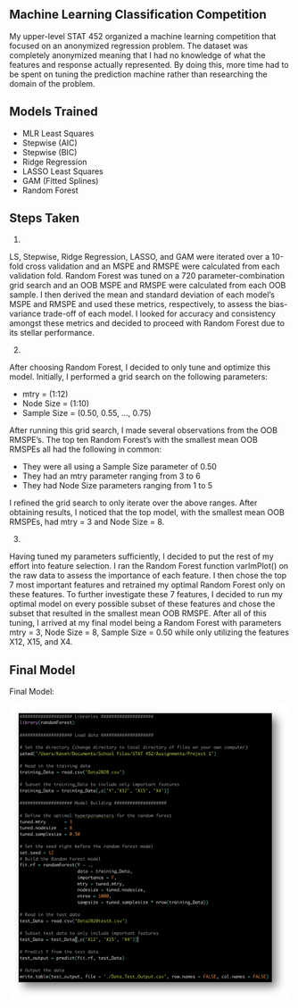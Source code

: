 ## Machine Learning Classification Competition

My upper-level STAT 452 organized a machine learning competition that focused on an anonymized regression problem. The dataset was completely anonymized meaning that I had no knowledge of what the features and response actually represented. By doing this, more time had to be spent on tuning the prediction machine rather than researching the domain of the problem.

## Models Trained

- MLR Least Squares
- Stepwise (AIC)
- Stepwise (BIC)
- Ridge Regression
- LASSO Least Squares
- GAM (Fitted Splines)
- Random Forest


## Steps Taken

1) 
LS, Stepwise, Ridge Regression, LASSO, and GAM were iterated over a 10-fold cross validation and an MSPE and RMSPE were calculated from each validation fold. Random Forest was tuned on a 720 parameter-combination grid search and an OOB MSPE and RMSPE were calculated from each OOB sample. I then derived the mean and standard deviation of each model’s MSPE and RMSPE and used these metrics, respectively, to assess the bias-variance trade-off of each model. I looked for accuracy and consistency amongst these metrics and decided to proceed with Random Forest due to its stellar performance.

2) 
After choosing Random Forest, I decided to only tune and optimize this model. Initially, I performed a grid search on the following parameters: 

-	mtry = (1:12) 
-	Node Size = (1:10)
-	Sample Size = (0.50, 0.55, …, 0.75) 

After running this grid search, I made several observations from the OOB RMSPE’s. The top ten Random Forest’s with the smallest mean OOB RMSPEs all had the following in common:

-	They were all using a Sample Size parameter of 0.50
-	They had an mtry parameter ranging from 3 to 6
-	They had Node Size parameters ranging from 1 to 5

I refined the grid search to only iterate over the above ranges. After obtaining results, I noticed that the top model, with the smallest mean OOB RMSPEs, had mtry = 3 and Node Size = 8. 

3) 
Having tuned my parameters sufficiently, I decided to put the rest of my effort into feature selection. I ran the Random Forest function varImPlot() on the raw data to assess the importance of each feature. I then chose the top 7 most important features and retrained my optimal Random Forest only on these features. To further investigate these 7 features, I decided to run my optimal model on every possible subset of these features and chose the subset that resulted in the smallest mean OOB RMSPE. After all of this tuning, I arrived at my final model being a Random Forest with parameters mtry = 3, Node Size = 8, Sample Size = 0.50 while only utilizing the features X12, X15, and X4.

## Final Model

Final Model:

![](/Final%20Model.png)
